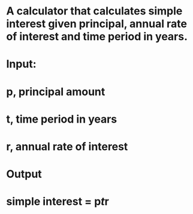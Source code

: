 # A calculator that calculates simple interest given principal, annual rate of interest and time period in years.
# Input:
#   p, principal amount
#   t, time period in years
#   r, annual rate of interest
# Output
#    simple interest = p*t*r
